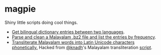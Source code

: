 
# magpie

Shiny little scripts doing cool things.

 - [Get bilingual dictionary entries between two languages](https://github.com/vaishnav04/magpie/blob/master/get_biling_entries.sh).
 - [Parse and clean a Malayalam .bz2 file and list the entries by frequency](https://github.com/vaishnav04/magpie/blob/master/mal_hitparade.sh).
 - [Transliterate Malayalam words into Latin Unicode characters phonetically.](https://github.com/padth4i/magpie/blob/master/mal_transliterate.py) Hacked from [@knadh](https://github.com/knadh)'s Malayalam transliteration [script](https://github.com/knadh/ml2en).
